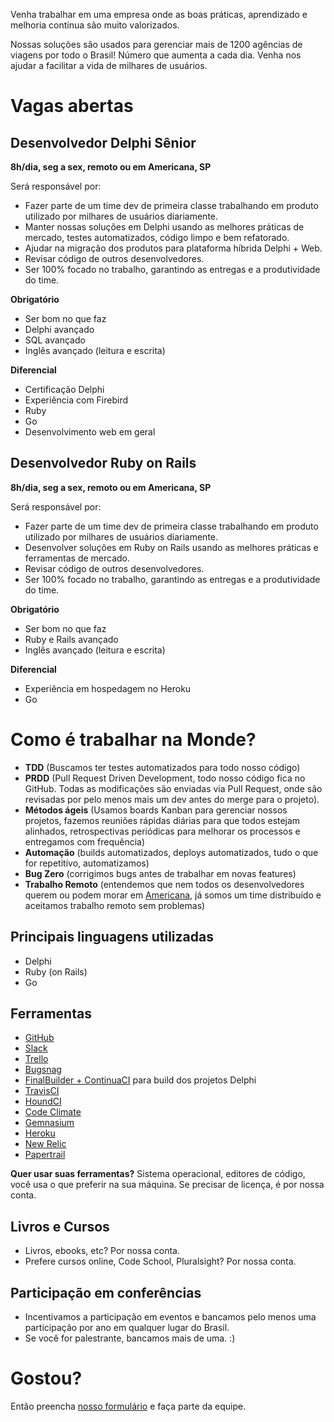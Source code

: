 Venha trabalhar em uma empresa onde as boas práticas, aprendizado e melhoria contínua são muito valorizados. 

Nossas soluções são usados para gerenciar mais de 1200 agências de viagens por todo o Brasil! Número que aumenta a cada dia. Venha nos ajudar a facilitar a vida de milhares de usuários.

Vagas abertas
=============

Desenvolvedor Delphi Sênior
---------------------------
**8h/dia, seg a sex, remoto ou em Americana, SP**

Será responsável por:

- Fazer parte de um time dev de primeira classe trabalhando em produto utilizado por milhares de usuários diariamente.
- Manter nossas soluções em Delphi usando as melhores práticas de mercado, testes automatizados, código limpo e bem refatorado.
- Ajudar na migração dos produtos para plataforma híbrida Delphi + Web.
- Revisar código de outros desenvolvedores.
- Ser 100% focado no trabalho, garantindo as entregas e a produtividade do time.

**Obrigatório**

- Ser bom no que faz
- Delphi avançado
- SQL avançado
- Inglês avançado (leitura e escrita)

**Diferencial**

- Certificação Delphi
- Experiência com Firebird
- Ruby
- Go
- Desenvolvimento web em geral

Desenvolvedor Ruby on Rails
---------------------------
**8h/dia, seg a sex, remoto ou em Americana, SP**

Será responsável por:

- Fazer parte de um time dev de primeira classe trabalhando em produto utilizado por milhares de usuários diariamente.
- Desenvolver soluções em Ruby on Rails usando as melhores práticas e ferramentas de mercado.
- Revisar código de outros desenvolvedores.
- Ser 100% focado no trabalho, garantindo as entregas e a produtividade do time.

**Obrigatório**

- Ser bom no que faz
- Ruby e Rails avançado
- Inglês avançado (leitura e escrita)

**Diferencial**
- Experiência em hospedagem no Heroku
- Go

Como é trabalhar na Monde?
==========================
- **TDD** (Buscamos ter testes automatizados para todo nosso código)
- **PRDD** (Pull Request Driven Development, todo nosso código fica no GitHub. Todas as modificações são enviadas via Pull Request, onde são revisadas por pelo menos mais um dev antes do merge para o projeto).
- **Métodos ágeis** (Usamos boards Kanban para gerenciar nossos projetos, fazemos reuniões rápidas diárias para que todos estejam alinhados, retrospectivas periódicas para melhorar os processos e entregamos com frequência)
- **Automação** (builds automatizados, deploys automatizados, tudo o que for repetitivo, automatizamos)
- **Bug Zero** (corrigimos bugs antes de trabalhar em novas features)
- **Trabalho Remoto** (entendemos que nem todos os desenvolvedores querem ou podem morar em [Americana](http://pt.wikipedia.org/wiki/Americana), já somos um time distribuído e aceitamos trabalho remoto sem problemas)

Principais linguagens utilizadas
----------------
- Delphi
- Ruby (on Rails)
- Go

Ferramentas
------------------
- [GitHub](https://github.com/)
- [Slack](https://slack.com)
- [Trello](https://trello.com/)
- [Bugsnag](https://bugsnag.com/)
- [FinalBuilder + ContinuaCI](https://www.finalbuilder.com/continua-ci) para build dos projetos Delphi
- [TravisCI](https://travis-ci.com) 
- [HoundCI](https://houndci.com) 
- [Code Climate](https://codeclimate.com) 
- [Gemnasium](https://gemnasium.com) 
- [Heroku](https://www.heroku.com)
- [New Relic](http://newrelic.com/)
- [Papertrail](https://papertrailapp.com/)

**Quer usar suas ferramentas?** Sistema operacional, editores de código, você usa o que preferir na sua máquina. Se precisar de licença, é por nossa conta.

Livros e Cursos
------
- Livros, ebooks, etc? Por nossa conta.
- Prefere cursos online, Code School, Pluralsight? Por nossa conta.

Participação em conferências
-------
- Incentivamos a participação em eventos e bancamos pelo menos uma participação por ano em qualquer lugar do Brasil.
- Se você for palestrante, bancamos mais de uma. :)

Gostou?
=======
Então preencha [nosso formulário](http://trabalhe-conosco.monde.com.br) e faça parte da equipe.

